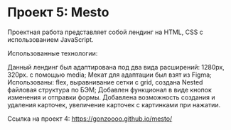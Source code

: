# Проект 5: Mesto

Проектная работа представляет собой лендинг на HTML, CSS с использованием JavaScript.

Использованные технологии:

Данный лендинг был адаптирована под два вида расширений: 1280px, 320px. с помощью media;
Мекат для адаптации был взят из Figma;
Использованы: flex, выравнивание сетки с grid, создана Nested файловая структура по БЭМ;
Добавлен функционал в виде кнопок изменения и отправки формы. 
Добавлена возможность создания и удаления карточек, увеличение карточек с картинками при нажатии. 

Ссылка на проект 4: https://gonzoooo.github.io/mesto/
